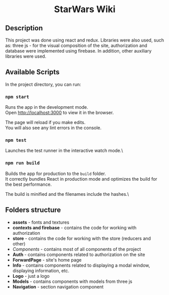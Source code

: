 <h1 align="center">StarWars Wiki</h1>

## Description

This project was done using react and redux. Libraries were also used, such as: three js - for the visual composition of the site, authorization and database were implemented using firebase. In addition, other auxiliary libraries were used.

## Available Scripts

In the project directory, you can run:

### `npm start`

Runs the app in the development mode.\
Open [http://localhost:3000](http://localhost:3000) to view it in the browser.

The page will reload if you make edits.\
You will also see any lint errors in the console.

### `npm test`

Launches the test runner in the interactive watch mode.\

### `npm run build`

Builds the app for production to the `build` folder.\
It correctly bundles React in production mode and optimizes the build for the best performance.

The build is minified and the filenames include the hashes.\

## Folders structure

- **assets** - fonts and textures
- **contexts and firebase** - contains the code for working with authorization
- **store** - contains the code for working with the store (reducers and other)
- *Components* - contains most of all components of the project
- **Auth** - contains components related to authorization on the site
- **ForwardPage** - site's home page
- **Info** - contains components related to displaying a modal window, displaying information, etc.
- **Logo** - just a logo
- **Models** - contains components with models from three js
- **Navigation** - section navigation component












